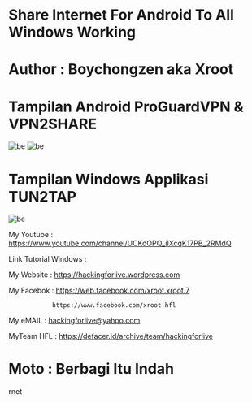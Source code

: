 # Share Internet For Android To All Windows Working 

# Author : Boychongzen aka Xroot

# Tampilan Android ProGuardVPN & VPN2SHARE 
![be](https://raw.githubusercontent.com/boychongzen18/Sharing_Internet/master/ProGuardVPN.jpg)
![be](https://raw.githubusercontent.com/boychongzen18/Sharing_Internet/master/VPN2SHARE.jpg)
# Tampilan Windows Applikasi TUN2TAP
![be](https://raw.githubusercontent.com/boychongzen18/Sharing_Internet/master/win1.jpg)

My Youtube    : https://www.youtube.com/channel/UCKdOPQ_iIXcqK17PB_2RMdQ

Link Tutorial Windows : 

My Website    : https://hackingforlive.wordpress.com

My Facebok    : https://web.facebook.com/xroot.xroot.7

                https://www.facebook.com/xroot.hfl

My eMAIL      : hackingforlive@yahoo.com

MyTeam HFL    : https://defacer.id/archive/team/hackingforlive

# Moto : Berbagi Itu Indah
rnet
